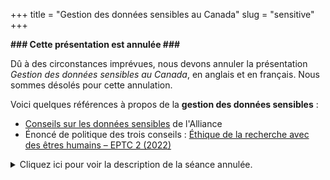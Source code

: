 +++
title = "Gestion des données sensibles au Canada"
slug = "sensitive"
+++

**### Cette présentation est annulée ###**

Dû à des circonstances imprévues, nous devons annuler la présentation
*Gestion des données sensibles au Canada*, en anglais et en français.
Nous sommes désolés pour cette annulation.

Voici quelques références à propos de la **gestion des données sensibles** :

* [Conseils sur les données sensibles](https://alliancecan.ca/fr/services/gestion-des-donnees-de-recherche/apprentissage-et-ressources/ressources-de-formation#heading-conseils-sur-les-donnees-sensibles) de l'Alliance
* Énoncé de politique des trois conseils : [Éthique de la recherche avec des êtres humains – EPTC 2 (2022)](https://ethics.gc.ca/fra/policy-politique_tcps2-eptc2_2022.html)

<details>
    <summary style="cursor: pointer;">Cliquez ici pour voir la description de la séance annulée.</summary>

**13 février 2024, 13h30 à 14h30 HNE**

**Bienvenue par**: 

**Présenté par**: Catherine Paquet

**Durée**: 60 minutes

**Description**:
Cette présentation vise à donner un survol de la gestion des données de
recherche au Canada, en particulier la gestion des données sensibles
sur des êtres humains dans le contexte de la politique de GDR des trois
organismes (2021) et de l'énoncé de politique des trois conseils :
Éthique de la recherche avec des êtres humains (EPTC 2022).
Une variété de ressources et d’outils des institutions et du fédéral
seront présentés, de même que les bonnes pratiques lors de la
collecte, la préservation et le partage de données sensibles.

#### Biographie

**Catherine Paquet** travaille en éthique de la recherche depuis
2002 et occupe le poste de directrice du Bureau d'éthique d'intégrité
de la recherche (BEIR) de l’Université d’Ottawa depuis 2010.
En gère le processus d’évaluation éthique à l’Université et est la
personne-ressource pour la conduite responsable de la recherche.
Elle a siégé au Comité de direction de l’Association canadienne
des comités d’éthique en recherche (CAREB-ACCER) de 2012
à 2022 et a occupé le poste de présidente de 2018 à 2020.
Elle est membre de divers comités et forums nationaux travaillant
sur des questions liées à l'éthique de la recherche avec les humains
ainsi qu'à l'intégrité de la recherche, y compris le groupe de travail
sur les pratiques responsables de GDR pour les données sensibles
qui a développé la boîte à outils sur les données sensibles.

</details>
